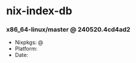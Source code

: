 # nix-index-db
### x86_64-linux/master @ 240520.4cd4ad2
- Nixpkgs: @[](https://github.com/NixOS/nixpkgs/commit/4cd4ad242e70fa4475a9c10eeed87cbada8639dc)
- Platform: 
- Date: 
